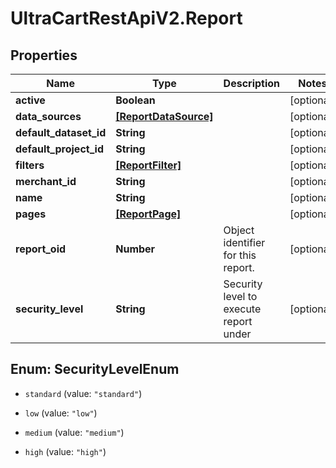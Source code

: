 # UltraCartRestApiV2.Report

## Properties

Name | Type | Description | Notes
------------ | ------------- | ------------- | -------------
**active** | **Boolean** |  | [optional] 
**data_sources** | [**[ReportDataSource]**](ReportDataSource.md) |  | [optional] 
**default_dataset_id** | **String** |  | [optional] 
**default_project_id** | **String** |  | [optional] 
**filters** | [**[ReportFilter]**](ReportFilter.md) |  | [optional] 
**merchant_id** | **String** |  | [optional] 
**name** | **String** |  | [optional] 
**pages** | [**[ReportPage]**](ReportPage.md) |  | [optional] 
**report_oid** | **Number** | Object identifier for this report. | [optional] 
**security_level** | **String** | Security level to execute report under | [optional] 



## Enum: SecurityLevelEnum


* `standard` (value: `"standard"`)

* `low` (value: `"low"`)

* `medium` (value: `"medium"`)

* `high` (value: `"high"`)




